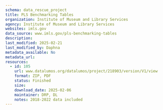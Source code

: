 ```yaml
---
schema: data_rescue_project 
title: PLS Benchmarking Tables
organization: Institute of Museum and Library Services
agency: Institute of Museum and Library Services
websites: imls.gov
data_source: www.imls.gov/pls-benchmarking-tables
description: 
last_modified: 2025-02-21
last_modified_by: Daphna
metadata_available: No
metadata_url: 
resources:
  - id: 105
    url: www.datalumos.org/datalumos/project/218903/version/V1/view
    format: ZIP, PDF
    status: Finished
    size: 
    download_date: 2025-02-06
    maintainer: DRP, DL
    notes: 2018-2022 data included
---
```


